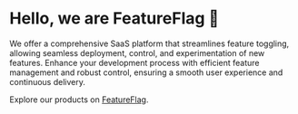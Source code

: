 # Hello, we are FeatureFlag 👋

We offer a comprehensive SaaS platform that streamlines feature toggling, allowing seamless deployment, control, and experimentation of new features. Enhance your development process with efficient feature management and robust control, ensuring a smooth user experience and continuous delivery.

Explore our products on [FeatureFlag](https://featureflag.com.br).
